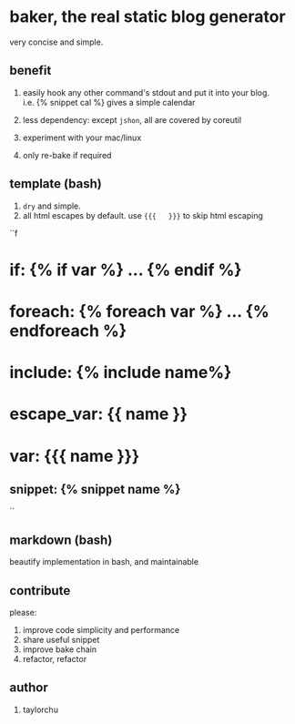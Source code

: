 # baker, the real static blog generator

very concise and simple.

## benefit
1. easily hook any other command's stdout and put it into your blog.  
i.e. {% snippet cal %} gives a simple calendar

2. less dependency: except `jshon`, all are covered by coreutil
3. experiment with your mac/linux
4. only re-bake if required


## template (bash)

1. `dry` and simple.
2. all html escapes by default. use `{{{   }}}` to skip html escaping

``f
# if: {% if var %} ... {% endif %} 
# foreach: {% foreach var %} ... {% endforeach %}
# include: {% include name%}
# escape_var: {{ name }}
# var: {{{ name }}}
## snippet: {% snippet name %}

``

## markdown (bash)

beautify implementation in bash, and maintainable


## contribute
please:

1. improve code simplicity and performance
2. share useful snippet
3. improve bake chain
4. refactor, refactor

## author
1. taylorchu

